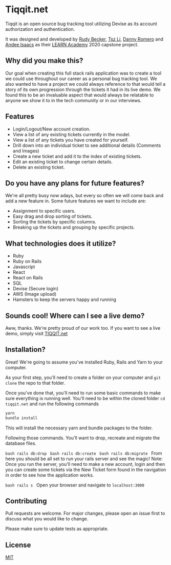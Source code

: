 # Tiqqit.net

Tiqqit is an open source bug tracking tool utilizing Devise as its account authorization and authentication. 

It was designed and developed by [Rudy Becker](https://github.com/RudyBecker), [Tsz Li](https://github.com/bli013), [Danny Romero](https://github.com/fdromero32) and [Andee Isaacs](https://github.com/alyxender) as their [LEARN Academy](https://www.learnacademy.org/) 2020 capstone project. 

## Why did you make this? 

Our goal when creating this full stack rails application was to create a tool we could use throughout our career as a personal bug tracking tool. We also wanted to have a project we could always reference to that would tell a story of its own progression through the tickets it had in its live demo. We found this to be an invaluable aspect that would always be relatable to anyone we show it to in the tech community or in our interviews. 


## Features

- Login/Logout/New account creation.
- View a list of any existing tickets currently in the model. 
- View a list of any tickets you have created for yourself.
- Drill down into an individual ticket to see additional details (Comments and Images)
- Create a new ticket and add it to the index of existing tickets.
- Edit an existing ticket to change certain details.
- Delete an existing ticket.

## Do you have any plans for future features?

We're all pretty busy now adays, but every so often we will come back and add a new feature in. Some future features we want to include are:

- Assignment to specific users.
- Easy drag and drop sorting of tickets.
- Sorting the tickets by specific columns.
- Breaking up the tickets and grouping by specific projects. 

## What technologies does it utilize?

- Ruby
- Ruby on Rails
- Javascript
- React
- React on Rails
- SQL
- Devise (Secure login)
- AWS (Image upload)
- Hamsters to keep the servers happy and running

## Sounds cool! Where can I see a live demo? 

Aww, thanks. We're pretty proud of our work too. 
If you want to see a live demo, simply visit [TIQQIT.net](localhost:3000)


## Installation?

Great!  We're going to assume you've installed Ruby, Rails and Yarn to your computer.

As your first step, you'll need to create a folder on your computer and `git clone` the repo to that folder.

Once you've done that, you'll need to run some basic commands to make sure everything is running well. You'll need to be within the cloned folder `cd tiqqit.net` and run the following commands

```bash
yarn 
bundle install
```
This will install the necessary yarn and bundle packages to the folder.

Following those commands. You'll want to drop, recreate and migrate the database files. 

``bash
rails db:drop
``
``bash
rails db:create
``
``bash
rails db:migrate
``
From here you should be all set to run your rails server and see the magic!
Note: Once you run the server, you'll need to make a new account, login and then you can create some tickets via the New Ticket form found in the navigation in order to see how the application works.

``bash
rails s
``
Open your browser and navigate to `localhost:3000`


## Contributing
Pull requests are welcome. For major changes, please open an issue first to discuss what you would like to change.

Please make sure to update tests as appropriate.

## License
[MIT](https://choosealicense.com/licenses/mit/)
